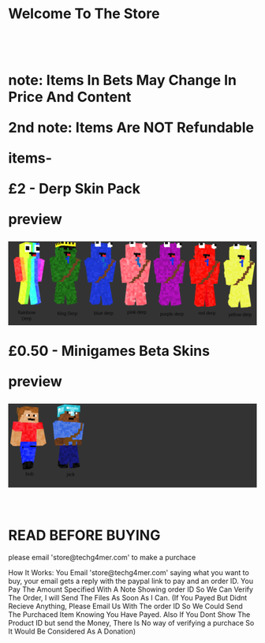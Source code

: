 <h1> Welcome To The Store<h1>
<br>
  <p>note: Items In Bets May Change In Price And Content</p>
  <p>2nd note: Items Are NOT Refundable
<br>
 <p>items-</p>
 <p>£2 - Derp Skin Pack</p>
 <p>preview</p>
 <img src="DerpGangSkinPackPreview1.png" alt="DerpGangSkinPackPreview">
 <p>
 <p>£0.50 - Minigames Beta Skins</p>
 <p>preview</p>
 <img src="Minigamesbetaskins1.png" alt="MinigamesbetaSkinPackPreview">
<br>
<br>

  <h1>READ BEFORE BUYING</h1>
 <p> please email 'store@techg4mer.com' to make a purchace</p>
 <p>How It Works: You Email 'store@techg4mer.com' saying what you want to buy, your email gets a reply with the paypal link to pay and an order ID. You Pay The Amount Specified With A Note Showing order ID So We Can Verify The Order, I will Send The Files As Soon As I Can. (If You Payed But Didnt Recieve Anything, Please Email Us With The order ID So We Could Send The Purchaced Item Knowing You Have Payed. Also If You Dont Show The Product ID but send the Money, There Is No way of verifying a purchace So It Would Be Considered As A Donation)</p>
